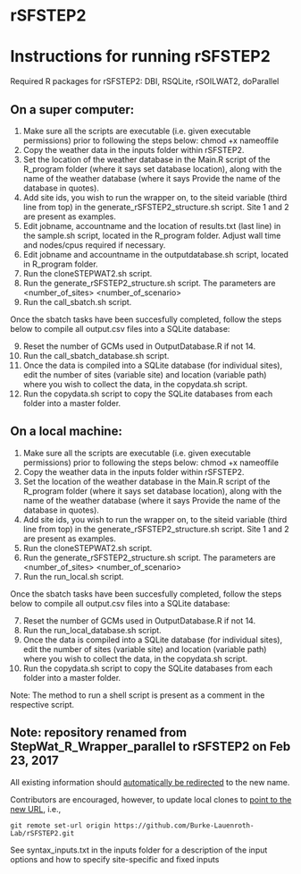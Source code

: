 # rSFSTEP2

# Instructions for running rSFSTEP2

Required R packages for rSFSTEP2: 
DBI, RSQLite, rSOILWAT2, doParallel

On a super computer:
--
1. Make sure all the scripts are executable (i.e. given executable permissions) prior to following the steps below: chmod +x nameoffile
2. Copy the weather data in the inputs folder within rSFSTEP2.
3. Set the location of the weather database in the Main.R script of the R_program folder (where it says set database location), along with the name of the weather database (where it says Provide the name of the database in quotes).
4. Add site ids, you wish to run the wrapper on, to the siteid variable (third line from top) in the generate_rSFSTEP2_structure.sh script. Site 1 and 2 are present as examples.
5. Edit jobname, accountname and the location of results.txt (last line) in the sample.sh script, located in the R_program folder. Adjust wall time and nodes/cpus required if necessary.
6. Edit jobname and accountname in the outputdatabase.sh script, located in R_program folder.
7. Run the cloneSTEPWAT2.sh script.
8. Run the generate_rSFSTEP2_structure.sh script. The parameters are <Location of R_program> <number_of_sites> <number_of_scenario>
9. Run the call_sbatch.sh script.

Once the sbatch tasks have been succesfully completed, follow the steps below to compile all output.csv files into a SQLite database:

9. Reset the number of GCMs used in OutputDatabase.R if not 14.
10. Run the call_sbatch_database.sh script.
11. Once the data is compiled into a SQLite database (for individual sites), edit the number of sites (variable site) and location (variable path) where you wish to collect the data, in the copydata.sh script.
12. Run the copydata.sh script to copy the SQLite databases from each folder into a master folder.

On a local machine:
--
1. Make sure all the scripts are executable (i.e. given executable permissions) prior to following the steps below: chmod +x nameoffile
2. Copy the weather data in the inputs folder within rSFSTEP2.
3. Set the location of the weather database in the Main.R script of the R_program folder (where it says set database location), along with the name of the weather database (where it says Provide the name of the database in quotes).
4. Add site ids, you wish to run the wrapper on, to the siteid variable (third line from top) in the generate_rSFSTEP2_structure.sh script. Site 1 and 2 are present as examples.
5. Run the cloneSTEPWAT2.sh script.
6. Run the generate_rSFSTEP2_structure.sh script. The parameters are <Location of R_program> <number_of_sites> <number_of_scenario>
7. Run the run_local.sh script.

Once the sbatch tasks have been succesfully completed, follow the steps below to compile all output.csv files into a SQLite database:

7. Reset the number of GCMs used in OutputDatabase.R if not 14.
8. Run the run_local_database.sh script.
9. Once the data is compiled into a SQLite database (for individual sites), edit the number of sites (variable site) and location (variable path) where you wish to collect the data, in the copydata.sh script.
10. Run the copydata.sh script to copy the SQLite databases from each folder into a master folder.

Note: The method to run a shell script is present as a comment in the respective script. 

## Note: repository renamed from StepWat_R_Wrapper_parallel to rSFSTEP2 on Feb 23, 2017

All existing information should [automatically be redirected](https://help.github.com/articles/renaming-a-repository/) to the new name.

Contributors are encouraged, however, to update local clones to [point to the new URL](https://help.github.com/articles/changing-a-remote-s-url/), i.e., 
```
git remote set-url origin https://github.com/Burke-Lauenroth-Lab/rSFSTEP2.git
```


See syntax_inputs.txt in the inputs folder for a description of the input options and how to specify site-specific and fixed inputs
